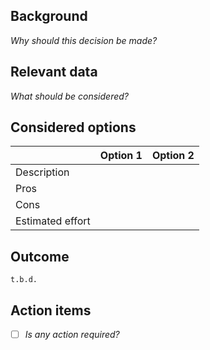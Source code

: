 ## Background

_Why should this decision be made?_

## Relevant data

_What should be considered?_

## Considered options

|                  | Option 1 | Option 2 |
|------------------|----------|----------|
| Description      |          |          |
| Pros             |          |          |
| Cons             |          |          |
| Estimated effort |          |          |

## Outcome

```
t.b.d.
```

## Action items

- [ ] _Is any action required?_
